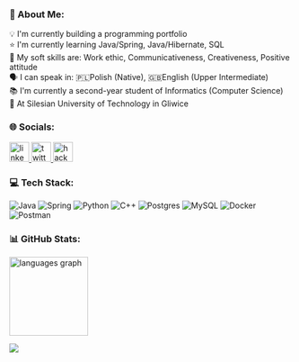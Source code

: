 ### 💫 About Me:
💡 I'm currently building a programming portfolio<br>⭐ I'm currently learning Java/Spring, Java/Hibernate, SQL<br>💭 My soft skills are: Work ethic, Communicativeness, Creativeness, Positive attitude<br>🗣️ I can speak in: 🇵🇱Polish (Native), 🇬🇧English (Upper Intermediate)<br>📚 I'm currently a second-year student of Informatics (Computer Science) <br>🏫 At Silesian University of Technology in Gliwice

### 🌐 Socials:

<div align="left">
  <a href="https://www.linkedin.com/in/tomasz-żogała-129411234/" target="_blank">
    <img src="https://img.shields.io/static/v1?message=LinkedIn&logo=linkedin&label=&color=0077B5&logoColor=white&labelColor=&style=for-the-badge" height="35" alt="linkedin logo"  />
  </a>
    <a href="https://twitter.com/TomaszZogala" target="_blank">
    <img src="https://img.shields.io/static/v1?message=Twitter&logo=twitter&label=&color=1DA1F2&logoColor=white&labelColor=&style=for-the-badge" height="35" alt="twitter logo"  />
  </a>
  <a href="https://www.hackerrank.com/Tomasz_Zogala" target="_blank">
    <img src="https://img.shields.io/static/v1?message=HackerRank&logo=hackerrank&label=&color=2EC866&logoColor=white&labelColor=&style=for-the-badge" height="35" alt="hackerrank logo"  />
  </a>
</div>

### 💻 Tech Stack:

![Java](https://img.shields.io/badge/java-%23ED8B00.svg?style=for-the-badge&logo=java&logoColor=white) ![Spring](https://img.shields.io/badge/spring-%236DB33F.svg?style=for-the-badge&logo=spring&logoColor=white) ![Python](https://img.shields.io/badge/python-yellow?style=for-the-badge&logo=python&logoColor=white) ![C++](https://img.shields.io/badge/c++-%2300599C.svg?style=for-the-badge&logo=c%2B%2B&logoColor=white) ![Postgres](https://img.shields.io/badge/postgres-%23316192.svg?style=for-the-badge&logo=postgresql&logoColor=white) ![MySQL](https://img.shields.io/badge/mysql-1DA1F2.svg?style=for-the-badge&logo=mysql&logoColor=white) ![Docker](https://img.shields.io/badge/docker-%230db7ed.svg?style=for-the-badge&logo=docker&logoColor=white) ![Postman](https://img.shields.io/badge/Postman-FF6C37?style=for-the-badge&logo=postman&logoColor=white)

### 📊 GitHub Stats:

<div align="left">
  <img src="https://github-readme-stats.vercel.app/api/top-langs?username=Tomasz-Zogala&locale=en&hide_title=false&layout=compact&card_width=320&langs_count=4&theme=dracula&hide_border=false" height="140" alt="languages graph"  />
</div>

[![](https://visitcount.itsvg.in/api?id=Tomasz-Zogala&icon=3&color=10)](https://visitcount.itsvg.in)

